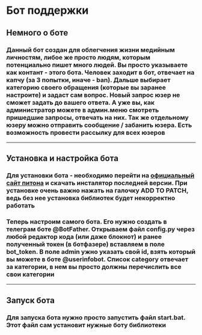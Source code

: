 # Бот поддержки
## Немного о боте
### Данный бот создан для облегчения жизни медийным личностям, либое же просто людям, которым потенциально пишет много людей. Вы просто указываете как контант - этого бота. Человек заходит в бот, отвечает на капчу (за 3 попытки, иначе - ban). Дальше выбирает категорию своего обращения (которые вы заранее настроите) и задаст сам вопрос. Новый запрос юзер не сможет задать до вашего ответа. А уже вы, как администратор можете в админ.меню смотреть пришедшие запросы, отвечать на них. Так же отдельному юзеру можно отправить сообщение / забанить юзера. Есть возможность провести рассылку для всех юзеров
___
## Установка и настройка бота
### Для установки бота - необходимо перейти на [официальный сайт питона](https://www.python.org/downloads/) и скачать инсталятор последней версии. При установке очень важно нажать на галочку ADD TO PATCH, ведь без нее установка библиотек будет некорректно работать<p>
### Теперь настроим самого бота. Его нужно создать в телеграм боте @BotFather. Открываем файл config.py через любой редактор кода (или даже блокнот) и ранее полученный токен (в ботфазере) вставляем в поле bot_token. В поле admin ужно указать свой id, взять который вы можете в боте @userinfobot. Список category отвечает за категории, в нем вы просто должны перечислить все свои категории
___
## Запуск бота
### Для запуска бота нужно просто запустить файл start.bat. Этот файл сам установит нужные боту библиотеки
